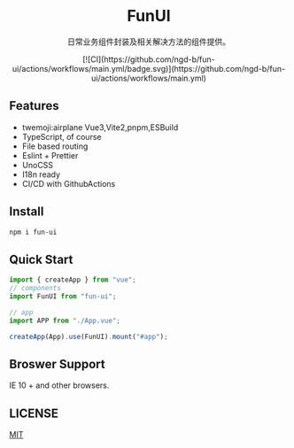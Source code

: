 <br />
<h1 align='center'>FunUI</h1>

<p align='center'>日常业务组件封装及相关解决方法的组件提供。</p>

<p align='center'>
   [![CI](https://github.com/ngd-b/fun-ui/actions/workflows/main.yml/badge.svg)](https://github.com/ngd-b/fun-ui/actions/workflows/main.yml)
</p>

## Features

- twemoji:airplane Vue3,Vite2,pnpm,ESBuild
- TypeScript, of course
- File based routing
- Eslint + Prettier
- UnoCSS
- I18n ready
- CI/CD with GithubActions

## Install

```sh
npm i fun-ui
```

## Quick Start

```js
import { createApp } from "vue";
// components
import FunUI from "fun-ui";

// app
import APP from "./App.vue";

createApp(App).use(FunUI).mount("#app");
```

## Broswer Support

IE 10 + and other browsers.

## LICENSE

[MIT](./LICENSE)
